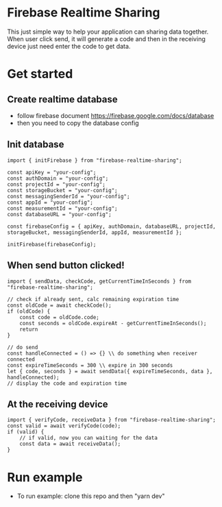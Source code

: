 # Firebase Realtime Sharing

This just simple way to help your application can sharing data together. When user click send, it will generate a code and then in the receiving device just need enter the code to get data.

# Get started

## Create realtime database

- follow firebase document https://firebase.google.com/docs/database
- then you need to copy the database config

## Init database

```
import { initFirebase } from "firebase-realtime-sharing";

const apiKey = "your-config";
const authDomain = "your-config";
const projectId = "your-config";
const storageBucket = "your-config";
const messagingSenderId = "your-config";
const appId = "your-config";
const measurementId = "your-config";
const databaseURL = "your-config";

const firebaseConfig = { apiKey, authDomain, databaseURL, projectId, storageBucket, messagingSenderId, appId, measurementId };

initFirebase(firebaseConfig);
```

## When send button clicked!

```
import { sendData, checkCode, getCurrentTimeInSeconds } from "firebase-realtime-sharing";

// check if already sent, calc remaining expiration time
const oldCode = await checkCode();
if (oldCode) {
    const code = oldCode.code;
    const seconds = oldCode.expireAt - getCurrentTimeInSeconds();
    return
}

// do send
const handleConnected = () => {} \\ do something when receiver connected
const expireTimeSeconds = 300 \\ expire in 300 seconds
let { code, seconds } = await sendData({ expireTimeSeconds, data }, handleConnected);
// display the code and expiration time
```

## At the receiving device

```
import { verifyCode, receiveData } from "firebase-realtime-sharing";
const valid = await verifyCode(code);
if (valid) {
    // if valid, now you can waiting for the data
    const data = await receiveData();
}
```

# Run example

- To run example: clone this repo and then "yarn dev"
